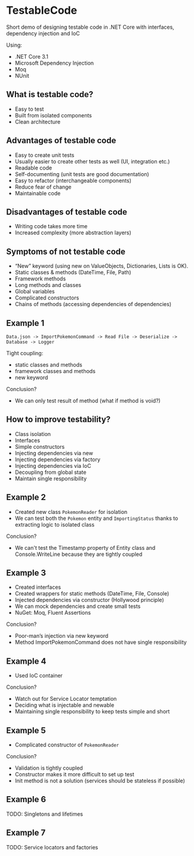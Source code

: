 # TestableCode
Short demo of designing testable code in .NET Core with interfaces, dependency injection and IoC

Using:
- .NET Core 3.1
- Microsoft Dependency Injection
- Moq
- NUnit

## What is testable code?

- Easy to test
- Built from isolated components
- Clean architecture

## Advantages of testable code

- Easy to create unit tests
- Usually easier to create other tests as well (UI, integration etc.)
- Readable code
- Self-documenting (unit tests are good documentation)
- Easy to refactor (interchangeable components)
- Reduce fear of change
- Maintainable code

## Disadvantages of testable code

- Writing code takes more time
- Increased complexity (more abstraction layers)

## Symptoms of not testable code

- “New” keyword (using new on ValueObjects, Dictionaries, Lists is OK).
- Static classes & methods (DateTime, File, Path)
- Framework methods
- Long methods and classes
- Global variables
- Complicated constructors
- Chains of methods (accessing dependencies of dependencies)

## Example 1

```
Data.json -> ImportPokemonCommand -> Read File -> Deserialize -> Database -> Logger

```

Tight coupling:
- static classes and methods
- framework classes and methods
- new keyword

Conclusion?
- We can only test result of method (what if method is void?)

## How to improve testability?

- Class isolation
- Interfaces
- Simple constructors
- Injecting dependencies via new
- Injecting dependencies via factory
- Injecting dependencies via IoC
- Decoupling from global state
- Maintain single responsibility

## Example 2

- Created new class `PokemonReader` for isolation
- We can test both the `Pokemon` entity and `ImportingStatus` thanks to extracting logic to isolated class

Conclusion?
- We can't test the Timestamp property of Entity class and Console.WriteLine because they are tightly coupled

## Example 3

- Created interfaces
- Created wrappers for static methods (DateTime, File, Console)
- Injected dependencies via constructor (Hollywood principle)
- We can mock dependencies and create small tests
- NuGet: Moq, Fluent Assertions

Conclusion?
- Poor-man’s injection via new keyword
- Method ImportPokemonCommand does not have single responsibility

## Example 4

- Used IoC container

Conclusion?
- Watch out for Service Locator temptation
- Deciding what is injectable and newable
- Maintaining single responsibility to keep tests simple and short

## Example 5

- Complicated constructor of `PokemonReader`

Conclusion?
- Validation is tightly coupled
- Constructor makes it more difficult to set up test
- Init method is not a solution (services should be stateless if possible)

## Example 6

TODO: Singletons and lifetimes

## Example 7

TODO: Service locators and factories
